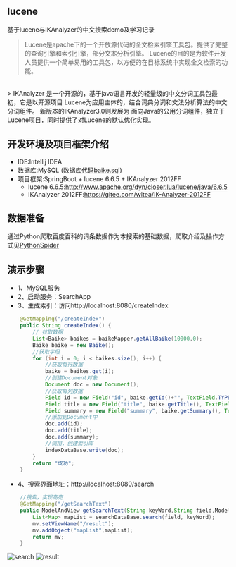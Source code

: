 ## lucene
基于lucene与IKAnalyzer的中文搜索demo及学习记录<br>
> Lucene是apache下的一个开放源代码的全文检索引擎工具包。提供了完整的查询引擎和索引引擎，部分文本分析引擎。
Lucene的目的是为软件开发人员提供一个简单易用的工具包，以方便的在目标系统中实现全文检索的功能。
<br>
> IKAnalyzer 是一个开源的，基于java语言开发的轻量级的中文分词工具包最初，它是以开源项目 Lucene为应用主体的，结合词典分词和文法分析算法的中文分词组件。
新版本的IKAnalyzer3.0则发展为 面向Java的公用分词组件，独立于Lucene项目，同时提供了对Lucene的默认优化实现。

## 开发环境及项目框架介绍
+ IDE:Intellij IDEA
+ 数据库:MySQL ([数据库代码baike.sql]())
+ 项目框架:SpringBoot + lucene 6.6.5 + IKAnalyzer 2012FF
    + lucene 6.6.5:<http://www.apache.org/dyn/closer.lua/lucene/java/6.6.5>
    + IKAnalyzer 2012FF:<https://gitee.com/wltea/IK-Analyzer-2012FF>
## 数据准备
通过Python爬取百度百科的词条数据作为本搜索的基础数据，爬取介绍及操作方式见[PythonSpider](https://github.com/suxiongwei/PythonSpider) 
## 演示步骤
- 1、MySQL服务
- 2、启动服务：SearchApp
- 3、生成索引：访问http://localhost:8080/createIndex
```java
    @GetMapping("/createIndex")
    public String createIndex() {
        // 拉取数据
        List<Baike> baikes = baikeMapper.getAllBaike(10000,0);
        Baike baike = new Baike();
        //获取字段
        for (int i = 0; i < baikes.size(); i++) {
            //获取每行数据
            baike = baikes.get(i);
            //创建Document对象
            Document doc = new Document();
            //获取每列数据
            Field id = new Field("id", baike.getId()+"", TextField.TYPE_STORED);
            Field title = new Field("title", baike.getTitle(), TextField.TYPE_STORED);
            Field summary = new Field("summary", baike.getSummary(), TextField.TYPE_STORED);
            //添加到Document中
            doc.add(id);
            doc.add(title);
            doc.add(summary);
            //调用，创建索引库
            indexDataBase.write(doc);
        }
        return "成功";
    }
```

- 4、搜索界面地址：http://localhost:8080/search
```java
    //搜索，实现高亮
    @GetMapping("/getSearchText")
    public ModelAndView getSearchText(String keyWord,String field,ModelAndView mv) throws Exception {
        List<Map> mapList = searchDataBase.search(field, keyWord);
        mv.setViewName("/result");
        mv.addObject("mapList",mapList);
        return mv;
    }
```
![search](https://github.com/suxiongwei/lucene/blob/master/src/main/resources/static/img/search.jpg)
![result](https://github.com/suxiongwei/lucene/blob/master/src/main/resources/static/img/result.jpg)


